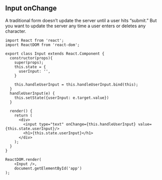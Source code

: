## Input onChange

A traditional form doesn’t update the server until a user hits “submit.” But you want to update the server any time a user enters or deletes any character.

```
import React from 'react';
import ReactDOM from 'react-dom';

export class Input extends React.Component {
  constructor(props){
    super(props);
    this.state = {
      userInput: '',
    }

    this.handleUserInput = this.handleUserInput.bind(this);
  }
  handleUserInput(e) {
    this.setState({userInput: e.target.value})
  }
  
  render() {
    return (
      <div>
        <input type="text" onChange={this.handleUserInput} value={this.state.userInput}/>
        <h1>{this.state.userInput}</h1>
      </div>
    );
  }
}

ReactDOM.render(
	<Input />,
	document.getElementById('app')
);
```


